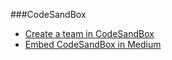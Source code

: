 ###CodeSandBox
- [Create a team in CodeSandBox](https://codesandbox.io/docs/teams#creating-a-team)
- [Embed CodeSandBox in Medium](https://codesandbox.io/docs/embedding)

